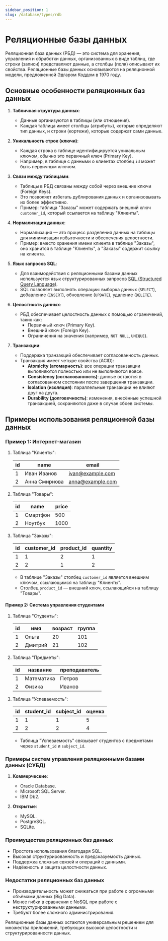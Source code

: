 ```yaml
---
sidebar_position: 1
slug: /database/types/rdb
---
```


# Реляционные базы данных

Реляционная база данных (РБД) — это система для хранения, управления и обработки данных, организованных в виде таблиц, где строки (записи) представляют данные, а столбцы (поля) описывают их свойства. Реляционные базы данных основываются на реляционной модели, предложенной Эдгаром Коддом в 1970 году.

## Основные особенности реляционных баз данных

1. **Табличная структура данных**:
   - Данные организуются в таблицы (или отношения).
   - Каждая таблица имеет столбцы (атрибуты), которые определяют тип данных, и строки (кортежи), которые содержат сами данные.

2. **Уникальность строк (ключи)**:
   - Каждая строка в таблице идентифицируется уникальным ключом, обычно это первичный ключ (Primary Key).
   - Например, в таблице с данными о клиентах столбец `id` может быть первичным ключом.

3. **Связи между таблицами**:
   - Таблицы в РБД связаны между собой через внешние ключи (Foreign Keys).
   - Это позволяет избегать дублирования данных и организовывать их более эффективно.
   - Пример: таблица "Заказы" может содержать внешний ключ `customer_id`, который ссылается на таблицу "Клиенты".

4. **Нормализация данных**:
   - Нормализация — это процесс разделения данных на таблицы для минимизации избыточности и обеспечения целостности.
   - Пример: вместо хранения имени клиента в таблице "Заказы", оно хранится в таблице "Клиенты", а "Заказы" содержит ссылку на клиента.

5. **Язык запросов SQL**:
   - Для взаимодействия с реляционными базами данных используется язык структурированных запросов [SQL (Structured Query Language)](/database/sql/index.md).
   - SQL позволяет выполнять операции: выборка данных (`SELECT`), добавление (`INSERT`), обновление (`UPDATE`), удаление (`DELETE`).

6. **Целостность данных**:
   - РБД обеспечивает целостность данных с помощью ограничений, таких как:
     - Первичный ключ (Primary Key).
     - Внешний ключ (Foreign Key).
     - Ограничения на значения (например, `NOT NULL`, `UNIQUE`).

7. **Транзакции**:
   - Поддержка транзакций обеспечивает согласованность данных.
   - Транзакция имеет четыре свойства (ACID):
     - **Atomicity (атомарность)**: все операции транзакции выполняются полностью или не выполняются вовсе.
     - **Consistency (согласованность)**: данные остаются в согласованном состоянии после завершения транзакции.
     - **Isolation (изоляция)**: параллельные транзакции не влияют друг на друга.
     - **Durability (долговечность)**: изменения, внесённые успешной транзакцией, сохраняются даже в случае сбоев системы.

## Примеры использования реляционной базы данных

### Пример 1: Интернет-магазин

1. Таблица "Клиенты":

   | id  | name      | email             |
   |-----|-----------|-------------------|
   | 1   | Иван Иванов | ivan@example.com |
   | 2   | Анна Смирнова | anna@example.com |

2. Таблица "Товары":

   | id  | name         | price  |
   |-----|--------------|--------|
   | 1   | Смартфон     | 500    |
   | 2   | Ноутбук      | 1000   |

3. Таблица "Заказы":

   | id  | customer_id | product_id | quantity |
   |-----|-------------|------------|----------|
   | 1   | 1           | 2          | 1        |
   | 2   | 2           | 1          | 2        |

   - В таблице "Заказы" столбец `customer_id` является внешним ключом, ссылающимся на таблицу "Клиенты".
   - Столбец `product_id` — внешний ключ, ссылающийся на таблицу "Товары".

#### Пример 2: Система управления студентами

1. Таблица "Студенты":

   | id  | имя         | возраст | группа  |
   |-----|-------------|---------|---------|
   | 1   | Ольга       | 20      | 101     |
   | 2   | Дмитрий     | 21      | 102     |

2. Таблица "Предметы":

   | id  | название      | преподаватель    |
   |-----|---------------|------------------|
   | 1   | Математика    | Петров           |
   | 2   | Физика        | Иванов           |

3. Таблица "Успеваемость":

   | id  | student_id | subject_id | оценка |
   |-----|------------|------------|--------|
   | 1   | 1          | 1          | 5      |
   | 2   | 2          | 2          | 4      |

   - Таблица "Успеваемость" связывает студентов с предметами через `student_id` и `subject_id`.


### Примеры систем управления реляционными базами данных (СУБД)

1. **Коммерческие**:
   - Oracle Database.
   - Microsoft SQL Server.
   - IBM Db2.

2. **Открытые**:
   - MySQL.
   - PostgreSQL.
   - SQLite.

### Преимущества реляционных баз данных

- Простота использования благодаря SQL.
- Высокая структурированность и предсказуемость данных.
- Поддержка сложных связей и операций с данными.
- Надёжность и защита целостности данных.

### Недостатки реляционных баз данных

- Производительность может снижаться при работе с огромными объёмами данных (Big Data).
- Менее гибки в сравнении с NoSQL при работе с неструктурированными данными.
- Требуют более сложного администрирования.

Реляционные базы данных остаются универсальным решением для множества приложений, требующих высокой целостности и структурированности данных.